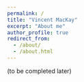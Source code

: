 ```yaml
---
permalink: /
title: "Vincent MacKay"
excerpt: "About me"
author_profile: true
redirect_from: 
  - /about/
  - /about.html
---
```


(to be completed later)